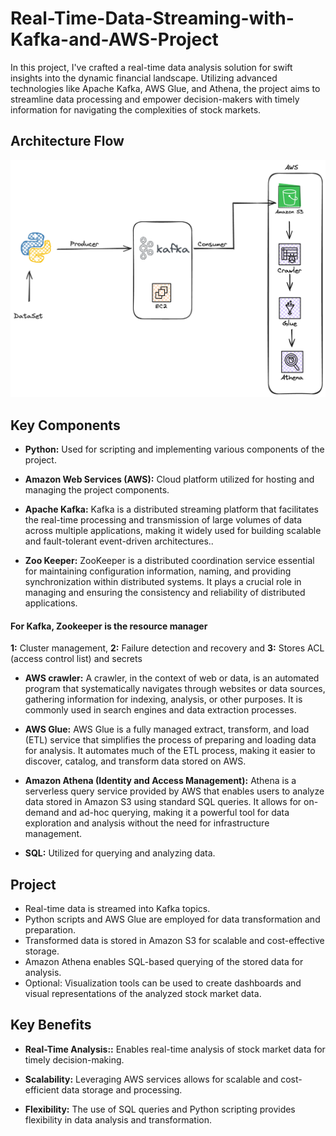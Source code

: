 
# Real-Time-Data-Streaming-with-Kafka-and-AWS-Project


In this project, I've crafted a real-time data analysis solution for swift insights into the dynamic financial landscape. Utilizing advanced technologies like Apache Kafka, AWS Glue, and Athena, the project aims to streamline data processing and empower decision-makers with timely information for navigating the complexities of stock markets.




## Architecture Flow

![App Screenshot](https://github.com/VennapusaManoj1998/Real-Time-Data-Streaming-with-Kafka-and-AWS-Project/blob/main/Kafka_Project.png)


## Key Components


- **Python:** Used for scripting and implementing various components of the project.

- **Amazon Web Services (AWS):** Cloud platform utilized for hosting and managing the project components.

- **Apache Kafka:** Kafka is a distributed streaming platform that facilitates the real-time processing and transmission of large volumes of data across multiple applications, making it widely used for building scalable and fault-tolerant event-driven architectures..

- **Zoo Keeper:** ZooKeeper is a distributed coordination service essential for maintaining configuration information, naming, and providing synchronization within distributed systems. It plays a crucial role in managing and ensuring the consistency and reliability of distributed applications.

#### For Kafka, Zookeeper is the resource manager
**1:** Cluster management,
**2:** Failure detection and recovery and 
**3:** Stores ACL (access control list) and secrets

- **AWS crawler:** A crawler, in the context of web or data, is an automated program that systematically navigates through websites or data sources, gathering information for indexing, analysis, or other purposes. It is commonly used in search engines and data extraction processes.

- **AWS Glue:** AWS Glue is a fully managed extract, transform, and load (ETL) service that simplifies the process of preparing and loading data for analysis. It automates much of the ETL process, making it easier to discover, catalog, and transform data stored on AWS.

- **Amazon Athena (Identity and Access Management):** Athena is a serverless query service provided by AWS that enables users to analyze data stored in Amazon S3 using standard SQL queries. It allows for on-demand and ad-hoc querying, making it a powerful tool for data exploration and analysis without the need for infrastructure management.

- **SQL:** Utilized for querying and analyzing data.


## Project

- Real-time data is streamed into Kafka topics.
- Python scripts and AWS Glue are employed for data transformation and preparation.
- Transformed data is stored in Amazon S3 for scalable and cost-effective storage.
- Amazon Athena enables SQL-based querying of the stored data for analysis.
- Optional: Visualization tools can be used to create dashboards and visual representations of the analyzed stock market data.
## Key Benefits

- **Real-Time Analysis::** Enables real-time analysis of stock market data for timely decision-making.

- **Scalability:** Leveraging AWS services allows for scalable and cost-efficient data storage and processing.

- **Flexibility:** The use of SQL queries and Python scripting provides flexibility in data analysis and transformation.




